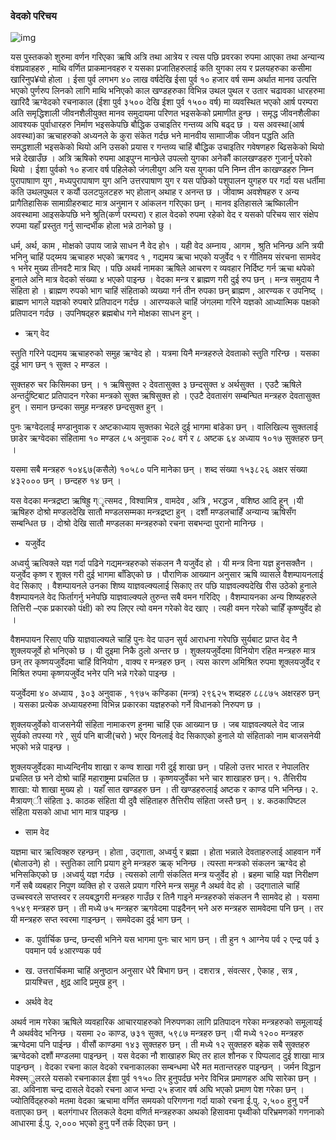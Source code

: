 ### वेदको परिचय


![img](https://www.templepurohit.com/wp-content/uploads/2015/10/The-Four-vedas-of-Hinduism-Rig-Veda-Sama-Veda-yajur-Veda-and-Atharva-Veda-2.jpg)

यस पुस्तकको शुरुमा वर्णन गरिएका ऋषि अत्रि तथा आत्रेय र त्यस पछि प्रवरका रुपमा आएका तथा अन्यान्य वंशप्रवाहहरु , माथि वर्णित प्राकमानवहरु र यसका प्रजातिहरुलाई कति युगका लय र प्रलयहरुका कसीमा खारिनुप¥यो होला । ईसा पुर्व लगभग ४० लाख वर्षदेखि ईसा पुर्व १० हजार वर्ष सम्म अर्थात मानव उत्पत्ति भएको पुर्णरुप लिनको लागि माथि भनिएको काल खण्डहरुका विभिन्न उथल पुथल र उतार चढावका धारहरुमा खारिदै ऋग्वेदको रचनाकाल (ईशा पुर्व ३५०० देखि ईशा पुर्व १५०० वर्ष) मा व्यवस्थित भएको आर्ष परम्परा अति समृद्धिशाली जीवनशैलीयुक्त मानव समुदायमा परिणत भइसकेको प्रमाणीत हुन्छ । समृद्ध जीवनशैलीका आवश्यक पुर्वाधारहरु निर्माण भइसकेपछि बौद्धिक उचाइतिर गन्तव्य अघि बढ्द छ । यस अवस्था(आर्ष अवस्था)का ऋचाहरुको अध्यनले के कुरा संकेत गर्दछ भने मानवीय सामााजीक जीवन पद्धति अति समद्धशाली भइसकेको थियो अनि उसको प्रयास र गन्तव्य चाहिं बौद्धिक उचाइतिर गवेषणहरु ब्ढिसकेको थियो भन्ने देखाउँछ । अत्रि ऋषिको रुपमा आइपुग्न मान्छेले उपल्लो युगका अनेकौं कालखण्डहरु गुजार्नू परेको थियो । ईशा पुर्वको १० हजार वर्ष पहिलेको जंगलीयुग अनि यस युगका पनि निम्न तीन काखण्डहरु निम्न पुरापाषााण युग , मध्यपुरापाषाण युग अनि उत्तरपाषाण युग र यस पछिको पशुपालन युगहरु पर गर्दा यस धर्तीमा कति उथलपुथल र कयौं उलटपुलटहरु भए होलान् अथाह र अनन्त छ । जीवाष्म अवशेषहरु र अन्य प्रागैतिहासिक सामाग्रीहरुबाट मात्र अनुमान र आंकलन गरिएका छन् । मानव इतिहासले ऋष्किालीन अवस्थामा आइसकेपछि भने श्रुति(कर्ण परम्परा) र हाल वेदको रुपमा रहेको वेद र यसको परिचय सार संक्षेप रुपमा यहाँ प्रस्तुत गर्नु सान्दर्भीक होला भन्ने ठानेको छु ।

धर्म, अर्थ, काम , मोक्षको उपाय जान्ने साधन नै वेद हो१ । यही वेद अम्नाय , आगम , श्रुति भनिन्छ अनि त्रयी भनिनु चाहिं पद्य्मय ऋचाहरु भएको ऋगवद १ , गद्यमय ऋचा भएको यजुर्वेद १ र गीतिमय संरचना सामवेद १ भनेर मुख्य तीनवटै मात्र थिए । पछि अथर्व नामका ऋषिले आचरण र व्यवहार निर्दिष्ट गर्न ऋचा थपेको हुनाले अनि मात्र वेदको संख्या ४ भएको पाइन्छ ।
वेदका मन्त्र र ब्राह्मण गरी दुई रुप छन् । मन्त्र समुदाय नै संहिता हो । ब्राह्मण रुपको भाग चाहिं संहिताको व्यख्या गर्न तीन रुपका छन् ब्राह्मण , आरण्यक र उपनिष्द् । ब्राह्मण भागले यज्ञको रुपबारे प्रतिपादन गर्दछ । आरण्यकले चाहिं जंगलमा गरिने यज्ञको आध्यात्मिक पक्षको प्रतिपादन गर्दछ । उपनिषद्हरु ब्रह्मबोध गने मोक्षका साधन हुन् ।

- ऋग् वेद


स्तुति गरिने पद्यमय ऋचाहरुको समुह ऋग्वेद हो । यत्रमा यिनै मन्त्रहरुले देवताको स्तुति गरिन्छ । यसका दुई भाग छन् १ सुक्त २ मण्डल ।

सुक्तहरु चर किसिमका छन् । १ ऋषिसुक्त २ देवतासुक्त ३ छन्दसुक्त ४ अर्थसुक्त । एउटै ऋषिले अन्तर्दुष्टिबाट प्रतिपादन गरेका मन्त्रको सुक्त ऋषिसुक्त हो । एउटै देवतासंग सम्बन्घित मन्त्रहरु देवतासुक्त हुन् । समान छन्दका समुह मन्त्रहरु छन्दसुक्त हुन् ।

पुनः ऋग्वेदलाई मण्डानुवाक र अष्टकाध्याय सुक्तका भेदले दुई भागमा बांडेका छन् । वालिखिल्य सुक्तलाई छाडेर ऋग्वेदका संहितामा १० मण्डल ८५ अनुवाक २०८ वर्ग र ८ अष्टक ६४ अध्याय १०१७ सुक्तहरु छन् ।

यसमा सबै मन्त्रहरु १०४६७(कसैले) १०५८० पनि मानेका छन् । शब्द संख्या १५३८२६ अक्षर संख्या ४३२००० छन् । छन्दहरु १४ छन् ।

यस वेदका मन्त्रद्रष्टा ऋषिह्रु ग्ृत्समद , विश्वामित्र , वामदेव , अत्रि , भरद्धज , वशिष्ठ आदि हून् ।यी ऋषिहरु दोश्रो मण्डलदेखि सातौ मण्डलसम्मका मन्त्रद्रष्टा  हुन् । दशौं मण्डलचाहिँ अन्यान्य ऋषिसँग सम्बन्धित छ । दोश्रो देखि सातौ मण्डलका मन्त्रहरुको रचना सबभन्दा पुरानो मानिन्छ ।

- यजुर्वेद

अध्वर्यु ऋत्विक्ले यज्ञ गर्दा पढिने गद्यमन्त्रहरुको संकलन नै यजुर्वेद हो । यी मन्त्र विना यज्ञ हुनसक्तैन । यजुर्वेद कृष्ण र शुक्ल गरी दुई भागमा बाँडिएको छ । पौराणिक आख्यान अनुसार ऋषि व्यासले वैशम्पायनलाई वेद सिकाए । वैशम्पायनले उनका शिष्य याज्ञवल्क्यलाई सिकाए तर पछि याज्ञवल्क्यदेखि रीस उठेको हुनाले वैशम्पायनले वेद फिर्तागर्नु भनेपछि याज्ञवाल्क्यले तुरुन्त सबै वमन गरिदिए । वैशम्पायनका अन्य शिष्यहरुले तित्तिरी –एक प्रकारको पंक्षी) को रुप लिएर त्यो वमन गरेको वेद खाए । त्यही वमन गरेको चाहिँ कृष्ण्युर्वेद हो ।

वैशमपायन रिसाए पछि याज्ञवाल्क्यले चाहिं पुनः वेद पाउन सुर्य आराधना गरेपछि सुर्यबाट प्राप्त वेद नै शुक्लयजूर्वे हो भनिएको छ । यी दुइमा निकै ठुलो अन्तर छ । शुक्लयजुर्वेदमा विनियोग रहित मन्त्रहरु मात्र छन् तर कृष्णयजुर्वेदमा चाहिं विनियोग , वाक्य र मन्त्रहरु छन् । त्यस कारण अमिश्रित रुपमा शूक्लयजुर्वेद र मिश्रित रुपमा कृष्णयजुर्वेद भनेर पनि भन्ने गरेको पाइन्छ ।

यजुर्वेदमा ४० अध्याय , ३०३ अनुवाक , १९७५ कण्डिका (मन्त्र) २९६२५ शब्दहरु ८८८७५ अक्षरहरु छन् । यसका प्रत्येक अध्यायहरुमा विभिन्न प्रकारका यज्ञहरुको गर्ने विधानको निरुपण छ ।

शुक्लयजुर्वेको वाजसनेयी संहिता नामाकरण हुनमा चाहिं एक आख्यान छ । जब याज्ञवल्क्यले वेद जान्न सुर्यको तपस्या गरे , सुर्य पनि बाजी(चरो ) भएर यिनलाई वेद सिकाएको हुनाले यो संहिताको नाम बाजसनेयी भएको भन्ने पाइन्छ ।

शुक्लयजुर्वेदका माध्यन्दिनीय शाखा र कण्व शाखा गरी दुई शाखा छन् । पहिलो उत्तर भारत र नेपालतिर प्रचलित छ भने दोश्रो चाहिं महाराष्ट्रमा प्रचलित छ ।
कृष्णयजुर्वेका भने चार शाखाहरु छन्।
१. तैत्तिरीय शाखा: यो शाखा मुख्य हो । यहाँ सात खण्डहरु छन । ती खण्डहरुलाई अष्टक र काण्ड पनि भनिन्छ।
२. मैत्रायण्ी संहिता
३. काठक संहिता
यी दुवै संहिताहरु तैत्तिरीय संहिता जस्तै छन् ।
४. कठकापिष्टल संहिता
यसको आधा भाग मात्र पाइन्छ ।


- साम वेद

यज्ञमा चार ऋत्विक्हरु रहन्छन् । होता , उद्गाता, अध्वर्यु र ब्रह्मा । होता भन्नाले देवताहरुलाई आहवान गर्ने (बोलाउने) हो । स्तुतिका लागि प्रयाग हुने मन्त्रहरु ऋक् भनिन्छ । त्यस्ता मन्त्रको संकलन ऋग्वेद हो भनिसकिएको छ ।अध्वर्यु यज्ञ गर्दछ । त्यसको लागी संकलित मन्त्र यजुर्वेद हो । ब्रहमा चाहि यज्ञ निरीक्षण गर्ने सबै व्यबहार निपुण व्यक्ति हो र उसले प्रयाग गरिने मन्त्र समुह नै अथर्व वेद हो । उद्गाताले चाहिं उच्चस्वरले सप्तस्वर र लयबद्धगरी मन्त्रहरु गाउँछ र तिनै गाइने मन्त्रहरुको संकलन नै सामवेद हो । यसमा १५४९ मन्त्रहरु छन् । ती मध्ये ७५ मन्त्रहरु ऋगवेदमा पाइदैनन् भने अरु मन्त्रहरु सामवेदमा पनि छन् । तर यी मन्त्रहरु सप्त स्वरमा गाइन्छन् ।
समवेदका दुई भाग छन् ।

- क. पुर्वार्चिक छन्द, छन्दसी भनिने यस भागमा पुनः चार भाग छन् । ती हुन १ आग्नेय पर्व २ एन्द्र पर्व ३ पवमान पर्व ४आरण्यक पर्व

- ख. उत्तरार्चिकमा चाहिं अनुष्ठान अनुसार धेरै  बिभाग छन् । दशरात्र , संवत्सर , ऐकाह , सत्र , प्रायश्चित्त , क्षुद्र आदि प्रमुख हुन् ।


- अर्थवे वेद

अथर्व नाम गरेका ऋषिले व्यवहारिक आचारयाहरुको निरुपणका लागि प्रतिपादन गरेका मन्त्रहरुको समूलायई नै अथर्ववेद भनिन्छ । यसमा २० काण्ड, ७३१ सुक्त, ५९८७ मन्त्रहरु छन् ।यी मध्ये १२०० मन्त्रहरु ऋग्वेदमा पनि पाईन्छ । वीसौं काण्डमा १४३ सुक्तहरु छन् । ती मध्ये १२ सुक्तहरु बहेक सबै सुक्तहरु ऋग्वेदको दशौं मण्डलमा पाइन्छन् ।
यस वेदका नौ शाखाहरु थिए तर हाल शौनक र पिप्पलाद दुई शाखा मात्र पाइन्छन् ।
वेदका रचना काल
वेदको रचनाकालका सम्बन्धमा धेरै मत मतान्तरहरु पाइन्छन् । जर्मन विद्धान मेक्स्म्ुलरले यसको रचनाकाल ईशा पुर्व ११५० तिर हुनुपर्दछ भनेर विभिन्न प्रमाणहरु अघि सारेका छन् ।
डा. अविनाश चन्द्र दासले वेदको रचना आज भन्दा २५ हजार वर्ष अघि भएको प्रमाण पेश गरेका छन् ।
ज्योतिर्विद्हरुको मतमा वेदका ऋचामा वर्णित समयको परिगणना गर्दा याको रचना ई.पु. २,५०० हुनु पर्ने वताएका छन् ।
बलगंगाधर तिलकले वेदमा वणिर्त मन्त्रहरुका अथको हिसावमा पृथ्वीको परिभ्रमणको गणनाको आधारमा  ई.पु. २,००० भएको हुनु पर्ने तर्क दिएका छन् ।
